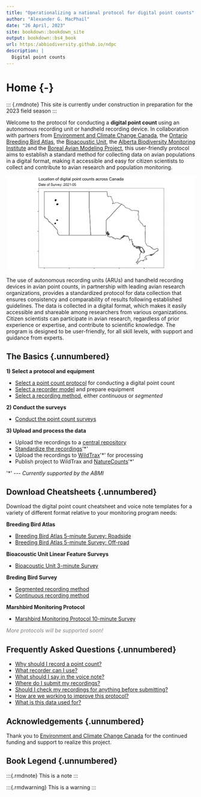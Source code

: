 ```yaml
--- 
title: "Operationalizing a national protocol for digital point counts"
author: "Alexander G. MacPhail"
date: "26 April, 2023"
site: bookdown::bookdown_site
output: bookdown::bs4_book
url: https:/abbiodiversity.github.io/ndpc
description: |
  Digital point counts
---
```




# Home {-}

::: {.rmdnote}
This site is currently under construction in preparation for the 2023 field season
:::

Welcome to the protocol for conducting a **digital point count** using an autonomous recording unit or handheld recording device. In collaboration with partners from [Environment and Climate Change Canada](https://www.canada.ca/en/environment-climate-change.html), the [Ontario Breeding Bird Atlas](https://www.birdsontario.org/), the [Bioacoustic Unit](http://bioacoustic.abmi.ca/), the [Alberta Biodiversity Monitoring Institute](https://abmi.ca/home.html) and the [Boreal Avian Modeling Project](https://borealbirds.ca/), this user-friendly protocol aims to establish a standard method for collecting data on avian populations in a digital format, making it accessible and easy for citizen scientists to collect and contribute to avian research and population monitoring.



![](./images/map.gif)

The use of autonomous recording units (ARUs) and handheld recording devices in avian point counts, in partnership with leading avian research organizations, provides a standardized protocol for data collection that ensures consistency and comparability of results following established guidelines. The data is collected in a digital format, which makes it easily accessible and shareable among researchers from various organizations. Citizen scientists can participate in avian research, regardless of prior experience or expertise, and contribute to scientific knowledge. The program is designed to be user-friendly, for all skill levels, with support and guidance from experts.

## The Basics {.unnumbered}

**1) Select a protocol and equipment**

- [Select a point count protocol](#download-cheatsheets) for conducting a digital point count
- [Select a recorder model](#selecting-a-recorder) and prepare equipment
- [Select a recording method](), either *continuous* or *segmented*

**2) Conduct the surveys**

- [Conduct the point count surveys](#conducting-the-survey)

**3) Upload and process the data**

- Upload the recordings to a [central repository](#data-submission)
- [Standardize the recordings](#speech-to-text)'*'
- Upload the recordings to [WildTrax](https://www.wildtrax.ca)'*' for processing
- Publish project to WildTrax and [NatureCounts](#canavian)'*'

'\*' --- *Currently supported by the ABMI*

## Download Cheatsheets {.unnumbered}

Download the digital point count cheatsheet and voice note templates for a variety of different format relative to your monitoring program needs:

**Breeding Bird Atlas**

- [Breeding Bird Atlas 5-minute Survey: Roadside]()
- [Breeding Bird Atlas 5-minute Survey: Off-road]()

**Bioacoustic Unit Linear Feature Surveys**

- [Bioacoustic Unit 3-minute Survey]()

**Breding Bird Survey**

- [Segmented recording method]()
- [Continuous recording method]()
  
**Marshbird Monitoring Protocol**  

- [Marshbird Monitoring Protocol 10-minute Survey]()

<span style="color:grey;font-style:italic">More protocols will be supported soon!</span>

## Frequently Asked Questions {.unnumbered}

- [Why should I record a point count?](#introduction)
- [What recorder can I use?](#selecting-a-recorder)
- [What should I say in the voice note?](#voice-notes)
- [Where do I submit my recordings?](#data-submission)
- [Should I check my recordings for anything before submitting?](#metadata-checking)
- [How are we working to improve this protocol?](#discussion)
- [What is this data used for?]()

## Acknowledgements {.unnumbered}

Thank you to [Environment and Climate Change Canada](https://www.canada.ca/en/environment-climate-change.html) for the continued funding and support to realize this project.

## Book Legend {.unnumbered}

:::{.rmdnote}
This is a note
:::

:::{.rmdwarning}
This is a warning
:::
